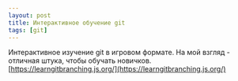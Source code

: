 ```yaml
---
layout: post
title: Интерактивное обучение git
tags: [git]
---
```

Интерактивное изучение git в игровом формате. На мой взгляд - отличная штука, чтобы обучать новичков.
[https://learngitbranching.js.org/](https://learngitbranching.js.org/)
